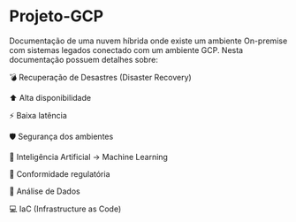 # Projeto-GCP
Documentação de uma nuvem híbrida onde existe um ambiente On-premise com sistemas legados conectado com um ambiente GCP.
Nesta documentação possuem detalhes sobre:

💣 Recuperação de Desastres (Disaster Recovery)

⬆️ Alta disponibilidade

⚡ Baixa latência

🛡️ Segurança dos ambientes

🤖 Inteligência Artificial -> Machine Learning

📖 Conformidade regulatória

🔎 Análise de Dados

💻 IaC (Infrastructure as Code)
